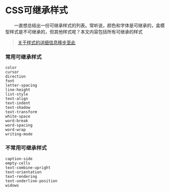 # CSS可继承样式
&emsp;&emsp;一直想总结出一份可继承样式的列表。常听说，颜色和字体是可继承的，盒模型样式是不可继承的，但其他样式呢？本文内容包括所有可继承的样式

>[关于样式的详细信息移步至此](https://developer.mozilla.org/en-US/docs/Web/CSS/Reference)

### 常用可继承样式
```
color
cursor
direction
font
letter-spacing
line-height
list-style
text-align
text-indent
text-shadow
text-transform
white-space
word-break
word-spacing
word-wrap
writing-mode
```

### 不常用可继承样式
```
caption-side
empty-cells
text-combine-upright
text-orientation
text-rendering
text-underline-position
widows
```